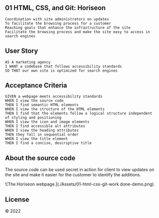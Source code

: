 ## 01 HTML, CSS, and Git: Horiseon

```
Coordination with site administrators on updates
To facilitate the browsing process for a customer
Reaching goals that enhance the infrastructure of the site
Facilitate the browsing process and make the site easy to access in search engines
```

## User Story

```
AS A marketing agency
I WANT a codebase that follows accessibility standards
SO THAT our own site is optimized for search engines
```

## Acceptance Criteria

```
GIVEN a webpage meets accessibility standards
WHEN I view the source code
THEN I find semantic HTML elements
WHEN I view the structure of the HTML elements
THEN I find that the elements follow a logical structure independent of styling and positioning
WHEN I view the icon and image elements
THEN I find accessible alt attributes
WHEN I view the heading attributes
THEN they fall in sequential order
WHEN I view the title element
THEN I find a concise, descriptive title
```

## About the source code

The source code can be used secret in action for client to view updates on the site and make it easier for the customer to identify the additions.

![The Horiseon webpage.](./Assets/01-html-css-git-work done-demo.png)


## License

© 2022 

